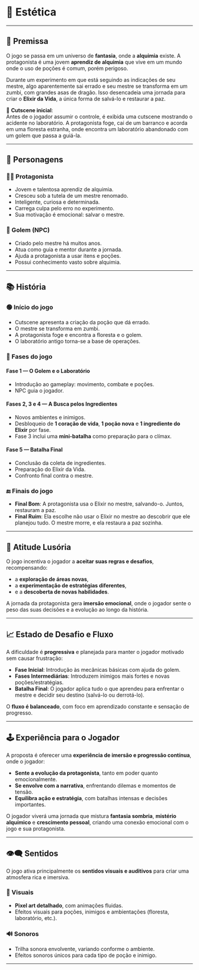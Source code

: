 # 🎨 Estética

---

## 📖 Premissa

O jogo se passa em um universo de **fantasia**, onde a **alquimia** existe. A protagonista é uma jovem **aprendiz de alquimia** que vive em um mundo onde o uso de poções é comum, porém perigoso.

Durante um experimento em que está seguindo as indicações de seu mestre, algo aparentemente sai errado e seu mestre se transforma em um zumbi, com grandes asas de dragão. Isso desencadeia uma jornada para criar o **Elixir da Vida**, a única forma de salvá-lo e restaurar a paz.

🧪 **Cutscene inicial**:  
Antes de o jogador assumir o controle, é exibida uma cutscene mostrando o acidente no laboratório. A protagonista foge, cai de um barranco e acorda em uma floresta estranha, onde encontra um laboratório abandonado com um golem que passa a guiá-la.

---

## 🧍 Personagens

### 👩‍🔬 Protagonista

- Jovem e talentosa aprendiz de alquimia.
- Cresceu sob a tutela de um mestre renomado.
- Inteligente, curiosa e determinada.
- Carrega culpa pelo erro no experimento.
- Sua motivação é emocional: salvar o mestre.

### 🗿 Golem (NPC)

- Criado pelo mestre há muitos anos.
- Atua como guia e mentor durante a jornada.
- Ajuda a protagonista a usar itens e poções.
- Possui conhecimento vasto sobre alquimia.

---

## 📚 História

### 🟢 Início do jogo

- Cutscene apresenta a criação da poção que dá errado.
- O mestre se transforma em zumbi.
- A protagonista foge e encontra a floresta e o golem.
- O laboratório antigo torna-se a base de operações.

### 🌿 Fases do jogo

#### Fase 1 — O Golem e o Laboratório
- Introdução ao gameplay: movimento, combate e poções.
- NPC guia o jogador.

#### Fases 2, 3 e 4 — A Busca pelos Ingredientes
- Novos ambientes e inimigos.
- Desbloqueio de **1 coração de vida**, **1 poção nova** e **1 ingrediente do Elixir** por fase.
- Fase 3 inclui uma **mini-batalha** como preparação para o clímax.

#### Fase 5 — Batalha Final
- Conclusão da coleta de ingredientes.
- Preparação do Elixir da Vida.
- Confronto final contra o mestre.

### 🔚 Finais do jogo

- **Final Bom**: A protagonista usa o Elixir no mestre, salvando-o. Juntos, restauram a paz.
- **Final Ruim**: Ela escolhe não usar o Elixir no mestre ao descobrir que ele planejou tudo. O mestre morre, e ela restaura a paz sozinha.

---

## 🧠 Atitude Lusória

O jogo incentiva o jogador a **aceitar suas regras e desafios**, recompensando:
- a **exploração de áreas novas**,
- a **experimentação de estratégias diferentes**,
- e a **descoberta de novas habilidades**.

A jornada da protagonista gera **imersão emocional**, onde o jogador sente o peso das suas decisões e a evolução ao longo da história.

---

## 📈 Estado de Desafio e Fluxo

A dificuldade é **progressiva** e planejada para manter o jogador motivado sem causar frustração:

- **Fase Inicial**: Introdução às mecânicas básicas com ajuda do golem.
- **Fases Intermediárias**: Introduzem inimigos mais fortes e novas poções/estratégias.
- **Batalha Final**: O jogador aplica tudo o que aprendeu para enfrentar o mestre e decidir seu destino (salvá-lo ou derrotá-lo).

O **fluxo é balanceado**, com foco em aprendizado constante e sensação de progresso.

---

## 🕹️ Experiência para o Jogador

A proposta é oferecer uma **experiência de imersão e progressão contínua**, onde o jogador:

- **Sente a evolução da protagonista**, tanto em poder quanto emocionalmente.
- **Se envolve com a narrativa**, enfrentando dilemas e momentos de tensão.
- **Equilibra ação e estratégia**, com batalhas intensas e decisões importantes.

O jogador viverá uma jornada que mistura **fantasia sombria**, **mistério alquímico** e **crescimento pessoal**, criando uma conexão emocional com o jogo e sua protagonista.

---

## 👁️‍🗨️ Sentidos

O jogo ativa principalmente os **sentidos visuais e auditivos** para criar uma atmosfera rica e imersiva.

### 🌈 Visuais
- **Pixel art detalhado**, com animações fluidas.
- Efeitos visuais para poções, inimigos e ambientações (floresta, laboratório, etc.).

### 🔊 Sonoros
- Trilha sonora envolvente, variando conforme o ambiente.
- Efeitos sonoros únicos para cada tipo de poção e inimigo.

---

